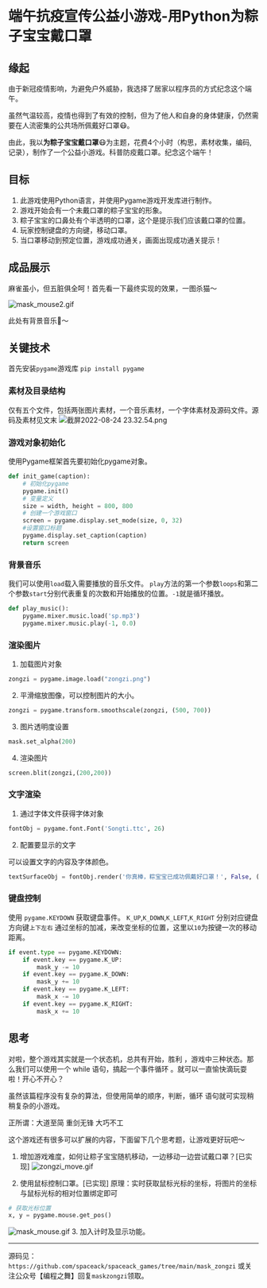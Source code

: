 # 端午抗疫宣传公益小游戏-用Python为粽子宝宝戴口罩

## 缘起

由于新冠疫情影响，为避免户外威胁，我选择了居家以程序员的方式纪念这个端午。

虽然气温较高，疫情也得到了有效的控制，但为了他人和自身的身体健康，仍然需要在人流密集的公共场所佩戴好口罩😷。

由此，我以**为粽子宝宝戴口罩**😷为主题，花费4个小时（构思，素材收集，编码, 记录），制作了一个公益小游戏。科普防疫戴口罩。纪念这个端午！

## 目标

1. 此游戏使用Python语言，并使用Pygame游戏开发库进行制作。
2. 游戏开始会有一个未戴口罩的粽子宝宝的形象。
3. 粽子宝宝的口鼻处有个半透明的口罩，这个是提示我们应该戴口罩的位置。
4. 玩家控制键盘的方向键，移动口罩。
5. 当口罩移动到预定位置，游戏成功通关，画面出现成功通关提示！

## 成品展示

麻雀虽小，但五脏俱全呵！首先看一下最终实现的效果，一图杀猫～

![mask_mouse2.gif](mask_mouse2.gif)

此处有背景音乐🎵～

## 关键技术

首先安装`pygame`游戏库 `pip install pygame`

### 素材及目录结构

仅有五个文件，包括两张图片素材，一个音乐素材，一个字体素材及源码文件。源码及素材见文末
![截屏2022-08-24 23.32.54.png](51d54d683b9d4662af7be2f39d143e1b.png)

### 游戏对象初始化

使用Pygame框架首先要初始化pygame对象。

```python
def init_game(caption):
    # 初始化pygame
    pygame.init()
    # 变量定义
    size = width, height = 800, 800
    # 创建一个游戏窗口
    screen = pygame.display.set_mode(size, 0, 32)
    #设置窗口标题
    pygame.display.set_caption(caption)
    return screen
```

### 背景音乐

我们可以使用`load`载入需要播放的音乐文件。
`play`方法的第一个参数`loops`和第二个参数`start`分别代表重复的次数和开始播放的位置。`-1`就是循环播放。

```python
def play_music():
    pygame.mixer.music.load('sp.mp3')
    pygame.mixer.music.play(-1, 0.0)
```

### 渲染图片

1. 加载图片对象

```python
zongzi = pygame.image.load("zongzi.png")
```

2. 平滑缩放图像，可以控制图片的大小。

```python
zongzi = pygame.transform.smoothscale(zongzi, (500, 700))
```

3. 图片透明度设置

```python
mask.set_alpha(200)
```

4. 渲染图片

```python
screen.blit(zongzi,(200,200))
```

### 文字渲染

1. 通过字体文件获得字体对象

```python
fontObj = pygame.font.Font('Songti.ttc', 26) 
```

2. 配置要显示的文字

可以设置文字的内容及字体颜色。

```python
textSurfaceObj = fontObj.render('你真棒，粽宝宝已成功佩戴好口罩！', False, (255,10,10))
```

### 键盘控制

使用 `pygame.KEYDOWN` 获取键盘事件。
`K_UP`,`K_DOWN`,`K_LEFT`,`K_RIGHT` 分别对应键盘方向键`上下左右`
通过坐标的加减，来改变坐标的位置，这里以`10`为按键一次的移动距离。

```python
if event.type == pygame.KEYDOWN:
    if event.key == pygame.K_UP:
        mask_y -= 10
    if event.key == pygame.K_DOWN:
        mask_y += 10
    if event.key == pygame.K_LEFT:
        mask_x -= 10
    if event.key == pygame.K_RIGHT:
        mask_x += 10
```

## 思考
对啦，整个游戏其实就是一个状态机，总共有开始，胜利 ，游戏中三种状态。那么我们可以使用一个 while 语句，搞起一个事件循环 。就可以一直愉快滴玩耍啦！开心不开心？

虽然该篇程序没有复杂的算法，但使用简单的顺序，判断，循环 语句就可实现稍稍复杂的小游戏。

正所谓：大道至简 重剑无锋 大巧不工

这个游戏还有很多可以扩展的内容，下面留下几个思考题，让游戏更好玩吧～

1. 增加游戏难度，如何让粽子宝宝随机移动，一边移动一边尝试戴口罩？[已实现]
![zongzi_move.gif](zongzi_move.gif)

2. 使用鼠标控制口罩。[已实现]
原理：实时获取鼠标光标的坐标，将图片的坐标与鼠标光标的相对位置绑定即可

```python
# 获取光标位置
x, y = pygame.mouse.get_pos()
```

![mask_mouse.gif](mask_mouse.gif)
3. 加入计时及显示功能。

---
源码见： `https://github.com/spaceack/spaceack_games/tree/main/mask_zongzi` 或关注公众号【编程之舞】回复`maskzongzi`领取。

